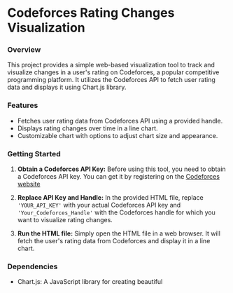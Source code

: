 # Codeforces Rating Changes Visualization

### Overview

This project provides a simple web-based visualization tool to track and visualize changes in a user's rating on Codeforces, a popular competitive programming platform. It utilizes the Codeforces API to fetch user rating data and displays it using Chart.js library.

### Features

- Fetches user rating data from Codeforces API using a provided handle.
- Displays rating changes over time in a line chart.
- Customizable chart with options to adjust chart size and appearance.

### Getting Started

1. **Obtain a Codeforces API Key:** Before using this tool, you need to obtain a Codeforces API key. You can get it by registering on the [Codeforces website](https://codeforces.com/apiHelp)

2. **Replace API Key and Handle:** In the provided HTML file, replace `'YOUR_API_KEY'` with your actual Codeforces API key and `'Your_Codeforces_Handle'` with the Codeforces handle for which you want to visualize rating changes.

3. **Run the HTML file:** Simply open the HTML file in a web browser. It will fetch the user's rating data from Codeforces and display it in a line chart.

### Dependencies

- Chart.js: A JavaScript library for creating beautiful 
